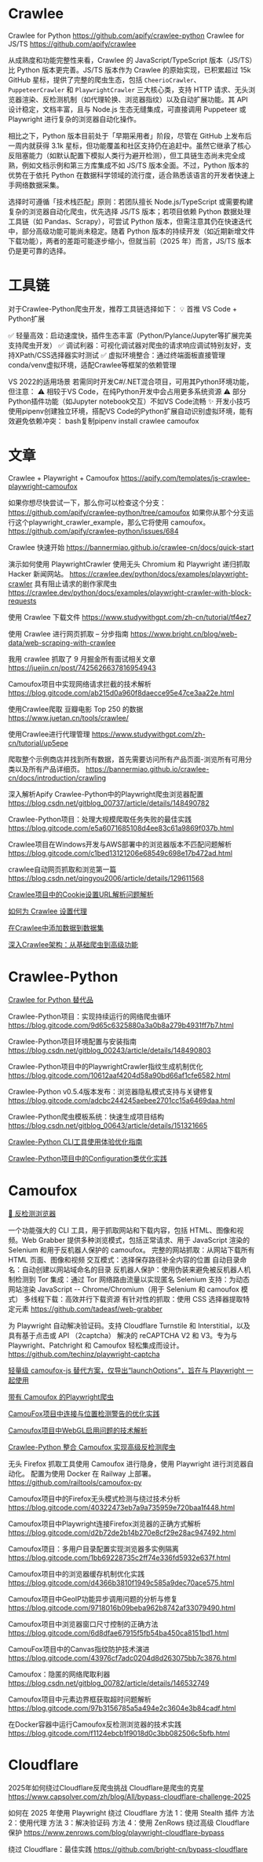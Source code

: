 # Crawlee
Crawlee for Python
https://github.com/apify/crawlee-python
Crawlee for JS/TS
https://github.com/apify/crawlee

从成熟度和功能完整性来看，Crawlee 的 JavaScript/TypeScript 版本（JS/TS）比 Python 版本更完善。JS/TS 版本作为 Crawlee 的原始实现，已积累超过 15k GitHub 星标，提供了完整的爬虫生态，包括 <code>CheerioCrawler</code>、<code>PuppeteerCrawler</code> 和 <code>PlaywrightCrawler</code> 三大核心类，支持 HTTP 请求、无头浏览器渲染、反检测机制（如代理轮换、浏览器指纹）以及自动扩展功能。其 API 设计稳定，文档丰富，且与 Node.js 生态无缝集成，可直接调用 Puppeteer 或 Playwright 进行复杂的浏览器自动化操作。

相比之下，Python 版本目前处于「早期采用者」阶段，尽管在 GitHub 上发布后一周内就获得 3.1k 星标，但功能覆盖和社区支持仍在追赶中。虽然它继承了核心反阻塞能力（如默认配置下模拟人类行为避开检测），但工具链生态尚未完全成熟，例如文档示例和第三方库集成不如 JS/TS 版本全面。不过，Python 版本的优势在于依托 Python 在数据科学领域的流行度，适合熟悉该语言的开发者快速上手网络数据采集。

选择时可遵循「技术栈匹配」原则：若团队擅长 Node.js/TypeScript 或需要构建复杂的浏览器自动化爬虫，优先选择 JS/TS 版本；若项目依赖 Python 数据处理工具链（如 Pandas、Scrapy），可尝试 Python 版本，但需注意其仍在快速迭代中，部分高级功能可能尚未稳定。随着 Python 版本的持续开发（如近期新增文件下载功能），两者的差距可能逐步缩小，但就当前（2025 年）而言，JS/TS 版本仍是更可靠的选择。

# 工具链
对于Crawlee-Python爬虫开发，推荐工具链选择如下：
💡 首推 VS Code + Python扩展

✅ 轻量高效：启动速度快，插件生态丰富（Python/Pylance/Jupyter等扩展完美支持爬虫开发）
✅ 调试利器：可视化调试器对爬虫的请求响应调试特别友好，支持XPath/CSS选择器实时测试
✅ 虚拟环境整合：通过终端面板直接管理conda/venv虚拟环境，适配Crawlee等框架的依赖管理

VS 2022的适用场景
若需同时开发C#/.NET混合项目，可用其Python环境功能，但注意：
⚠️ 相较于VS Code，在纯Python开发中会占用更多系统资源
⚠️ 部分Python插件功能（如Jupyter notebook交互）不如VS Code流畅
✨ 开发小技巧
使用pipenv创建独立环境，搭配VS Code的Python扩展自动识别虚拟环境，能有效避免依赖冲突：
bash复制pipenv install crawlee camoufox 

# 文章
Crawlee + Playwright + Camoufox
https://apify.com/templates/js-crawlee-playwright-camoufox

如果你想尽快尝试一下，那么你可以检查这个分支：
https://github.com/apify/crawlee-python/tree/camoufox
如果你从那个分支运行这个playwright_crawler_example，那么它将使用 camoufox。
https://github.com/apify/crawlee-python/issues/684

Crawlee 快速开始
https://bannermiao.github.io/crawlee-cn/docs/quick-start

演示如何使用 PlaywrightCrawler 使用无头 Chromium 和 Playwright 递归抓取 Hacker 新闻网站。
https://crawlee.dev/python/docs/examples/playwright-crawler
具有阻止请求的剧作家爬虫
https://crawlee.dev/python/docs/examples/playwright-crawler-with-block-requests

使用 Crawlee 下载文件
https://www.studywithgpt.com/zh-cn/tutorial/tf4ez7

使用 Crawlee 进行网页抓取 – 分步指南
https://www.bright.cn/blog/web-data/web-scraping-with-crawlee

我用 crawlee 抓取了 9 月掘金所有面试相关文章
https://juejin.cn/post/7425626637816954943

Camoufox项目中实现网络请求拦截的技术解析
https://blog.gitcode.com/ab215d0a960f8daecce95e47ce3aa22e.html

使用Crawlee爬取 豆瓣电影 Top 250 的数据
https://www.juetan.cn/tools/crawlee/

使用Crawlee进行代理管理
https://www.studywithgpt.com/zh-cn/tutorial/up5epe

爬取整个示例商店并找到所有数据，首先需要访问所有产品页面-浏览所有可用分类以及所有产品详细页。
https://bannermiao.github.io/crawlee-cn/docs/introduction/crawling

深入解析Apify Crawlee-Python中的Playwright爬虫浏览器配置
https://blog.csdn.net/gitblog_00737/article/details/148490782

Crawlee-Python项目：处理大规模爬取任务失败的最佳实践
https://blog.gitcode.com/e5a6071685108d4ee83c61a9869f037b.html

Crawlee项目在Windows开发与AWS部署中的浏览器版本不匹配问题解析
https://blog.gitcode.com/c1bed13121206e68549c698e17b472ad.html

crawlee自动网页抓取和浏览第一篇
https://blog.csdn.net/qingyou2006/article/details/129611568

[Crawlee项目中的Cookie设置URL解析问题解析](https://blog.gitcode.com/ae8f2c69c4e5e36e53870587687171bf.html)

[如何为 Crawlee 设置代理](https://proxy-port.com/zh-hans/how-to/set-up-proxy-for-crawlee)

[在Crawlee中添加数据到数据集](https://www.studywithgpt.com/zh-cn/tutorial/nabtq6)

[深入Crawlee架构：从基础爬虫到高级功能](https://blog.csdn.net/gitblog_01129/article/details/148490790)

# Crawlee-Python
[Crawlee for Python 替代品](https://www.aibase.com/zh/tool/31600)

Crawlee-Python项目：实现持续运行的网络爬虫循环
https://blog.gitcode.com/9d65c6325880a3a0b8a279b4931ff7b7.html

Crawlee-Python项目环境配置与安装指南
https://blog.csdn.net/gitblog_00243/article/details/148490803

Crawlee-Python项目中的PlaywrightCrawler指纹生成机制优化
https://blog.gitcode.com/10612aaf4204d58a90bd66af1cfe6582.html

Crawlee-Python v0.5.4版本发布：浏览器隐私模式支持与关键修复
https://blog.gitcode.com/adcbc244245aebee2701cc15a6469daa.html

Crawlee-Python爬虫模板系统：快速生成项目结构
https://blog.csdn.net/gitblog_00643/article/details/151321665

[Crawlee-Python CLI工具使用体验优化指南](https://blog.gitcode.com/1970157308c88f8dd28c03d1f5a6fcb7.html)

[Crawlee-Python项目中的Configuration类优化实践](https://blog.gitcode.com/2a224d29f1395b550469c367ef43a998.html)

# Camoufox
[🦊 反检测浏览器](https://github.com/daijro/)

一个功能强大的 CLI 工具，用于抓取网站和下载内容，包括 HTML、图像和视频。Web Grabber 提供多种浏览模式，包括正常请求、用于 JavaScript 渲染的 Selenium 和用于反机器人保护的 camoufox。
完整的网站抓取：从网站下载所有 HTML 页面、图像和视频
交互模式：选择保存路径补全内容的位置
自动目录命名：自动创建以网站域命名的目录
反机器人保护：使用伪装来避免被反机器人机制检测到
Tor 集成：通过 Tor 网络路由流量以实现匿名
Selenium 支持：为动态网站渲染 JavaScript -- Chrome/Chromium（用于 Selenium 和 camoufox 模式）
多线程下载：高效并行下载资源
有针对性的抓取：使用 CSS 选择器提取特定元素
https://github.com/tadeasf/web-grabber

为 Playwright 自动解决验证码。支持 Cloudflare Turnstile 和 Interstitial，以及具有基于点击或 API （2captcha） 解决的 reCAPTCHA V2 和 V3。专为与 Playwright、Patchright 和 Camoufox 轻松集成而设计。
https://github.com/techinz/playwright-captcha

[轻量级 camoufox-js 替代方案，仅导出“launchOptions”，旨在与 Playwright 一起使用](https://github.com/CyborgDragonFire/camoufox-launchOptions)

[带有 Camoufox 的Playwright爬虫](https://crawlee.dev/python/docs/examples/playwright-crawler-with-camoufox)

[CamouFox项目中连接与位置检测警告的优化实践](https://blog.gitcode.com/c837d7f96e21c24d5f063f01239945ae.html)

[Camoufox项目中WebGL启用问题的技术解析](https://blog.gitcode.com/69b4296135dfafc6dd552aca5c74f3c2.html)

[Crawlee-Python 整合 Camoufox 实现高级反检测爬虫](https://blog.gitcode.com/a054a2c1740ebb73be247308392bb1b2.html)

无头 Firefox 抓取工具使用 Camoufox 进行隐身，使用 Playwright 进行浏览器自动化。
配置为使用 Docker 在 Railway 上部署。
https://github.com/railtools/camoufox-py

Camoufox项目中的Firefox无头模式检测与绕过技术分析
https://blog.gitcode.com/40322473eb7a9a735959e720baa1f448.html

Camoufox项目中Playwright连接Firefox浏览器的正确方式解析
https://blog.gitcode.com/d2b72de2b14b270e8cf29e28ac947492.html

Camoufox项目：多用户目录配置实现浏览器多实例隔离
https://blog.gitcode.com/1bb69228735c2ff74e336fd5932e637f.html

Camoufox项目中的浏览器缓存机制优化实践
https://blog.gitcode.com/d4366b3810f1949c585a9dec70ace575.html

Camoufox项目中GeoIP功能异步调用问题的分析与修复
https://blog.gitcode.com/9718016b09beba962b8742af33079490.html

Camoufox项目中浏览器窗口尺寸控制的正确方法
https://blog.gitcode.com/6d8dfae67915f5fb54ba450ca8151bd1.html

CamouFox项目中的Canvas指纹防护技术演进
https://blog.gitcode.com/43976cf7adc0204d8d263075bb7c3876.html

Camoufox：隐匿的网络爬取利器
https://blog.csdn.net/gitblog_00782/article/details/146532749

Camoufox项目中元素边界框获取超时问题解析
https://blog.gitcode.com/97b3156785a5a494e2c3604e3b84cadf.html

在Docker容器中运行Camoufox反检测浏览器的技术实践
https://blog.gitcode.com/f1124ebcb1f9018d0c3bb082506c5bfb.html

# Cloudflare
2025年如何绕过Cloudflare反爬虫挑战 Cloudflare是爬虫的克星
https://www.capsolver.com/zh/blog/All/bypass-cloudflare-challenge-2025

如何在 2025 年使用 Playwright 绕过 Cloudflare
方法 1：使用 Stealth 插件
方法 2：使用代理
方法 3：解决验证码
方法 4：使用 ZenRows 绕过高级 Cloudflare 保护
https://www.zenrows.com/blog/playwright-cloudflare-bypass

绕过 Cloudflare：最佳实践
https://github.com/bright-cn/bypass-cloudflare
